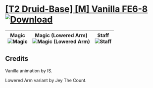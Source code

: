# [\[T2 Druid-Base\] \[M\] Vanilla FE6-8](https://github.com/Klokinator/FE-Repo/tree/main/Battle%20Animations/Magi%20-%20Dark-Type/%5BT2%20Druid-Base%5D%20%5BM%5D%20Vanilla%20FE6-8) [![Download](https://img.shields.io/badge/Download--red?style=social&logo=github)](https://minhaskamal.github.io/DownGit/#/home?url=https://github.com/Klokinator/FE-Repo/tree/main/Battle%20Animations/Magi%20-%20Dark-Type/%5BT2%20Druid-Base%5D%20%5BM%5D%20Vanilla%20FE6-8)

| <b>Magic</b><br/><img alt="Magic" src="https://raw.githubusercontent.com/Klokinator/FE-Repo/main/Battle%20Animations/Magi%20-%20Dark-Type/%5BT2%20Druid-Base%5D%20%5BM%5D%20Vanilla%20FE6-8/6.%20Magic/Magic.gif"/> | <b>Magic (Lowered Arm)</b><br/><img alt="Magic (Lowered Arm)" src="https://raw.githubusercontent.com/Klokinator/FE-Repo/main/Battle%20Animations/Magi%20-%20Dark-Type/%5BT2%20Druid-Base%5D%20%5BM%5D%20Vanilla%20FE6-8/6.%20Magic%20(Lowered%20Arm)/Magic.gif"/> | <b>Staff</b><br/><img alt="Staff" src="https://raw.githubusercontent.com/Klokinator/FE-Repo/main/Battle%20Animations/Magi%20-%20Dark-Type/%5BT2%20Druid-Base%5D%20%5BM%5D%20Vanilla%20FE6-8/7.%20Staff/Staff.gif"/> |
| :---: | :---: | :---: |

## Credits

Vanilla animation by IS.

Lowered Arm variant by Jey The Count.

